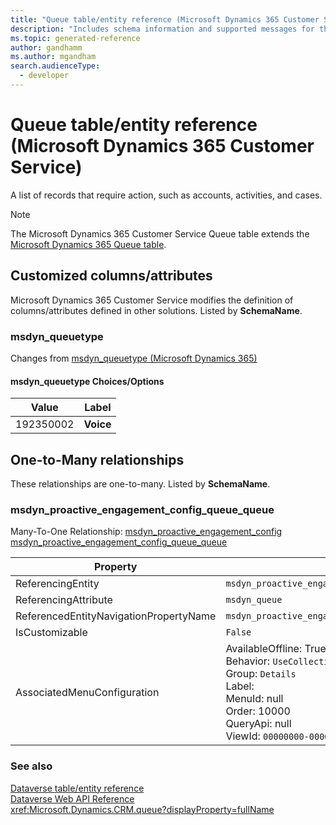 ```yaml
---
title: "Queue table/entity reference (Microsoft Dynamics 365 Customer Service)"
description: "Includes schema information and supported messages for the Queue table/entity with Microsoft Dynamics 365 Customer Service."
ms.topic: generated-reference
author: gandhamm
ms.author: mgandham
search.audienceType: 
  - developer
---
```


# Queue table/entity reference (Microsoft Dynamics 365 Customer Service)

A list of records that require action, such as accounts, activities, and cases.

> [!NOTE]
> The Microsoft Dynamics 365 Customer Service Queue table extends the [Microsoft Dynamics 365 Queue table](/dynamics365/developer/reference/entities/queue).



## Customized columns/attributes

Microsoft Dynamics 365 Customer Service modifies the definition of columns/attributes defined in other solutions. Listed by **SchemaName**.

### <a name="BKMK_msdyn_queuetype"></a> msdyn_queuetype

Changes from [msdyn_queuetype (Microsoft Dynamics 365)](/dynamics365/developer/reference/entities/queue#BKMK_msdyn_queuetype)

#### msdyn_queuetype Choices/Options

|Value|Label|
|---|---|
|192350002|**Voice**|

## One-to-Many relationships

These relationships are one-to-many. Listed by **SchemaName**.

### <a name="BKMK_msdyn_proactive_engagement_config_queue_queue"></a> msdyn_proactive_engagement_config_queue_queue

Many-To-One Relationship: [msdyn_proactive_engagement_config msdyn_proactive_engagement_config_queue_queue](msdyn_proactive_engagement_config.md#BKMK_msdyn_proactive_engagement_config_queue_queue)

|Property|Value|
|---|---|
|ReferencingEntity|`msdyn_proactive_engagement_config`|
|ReferencingAttribute|`msdyn_queue`|
|ReferencedEntityNavigationPropertyName|`msdyn_proactive_engagement_config_queue_queue`|
|IsCustomizable|`False`|
|AssociatedMenuConfiguration|AvailableOffline: True<br />Behavior: `UseCollectionName`<br />Group: `Details`<br />Label: <br />MenuId: null<br />Order: 10000<br />QueryApi: null<br />ViewId: `00000000-0000-0000-0000-000000000000`|



### See also

[Dataverse table/entity reference](/power-apps/developer/data-platform/reference/about-entity-reference)  
[Dataverse Web API Reference](/power-apps/developer/data-platform/webapi/reference/about)   
<xref:Microsoft.Dynamics.CRM.queue?displayProperty=fullName>

